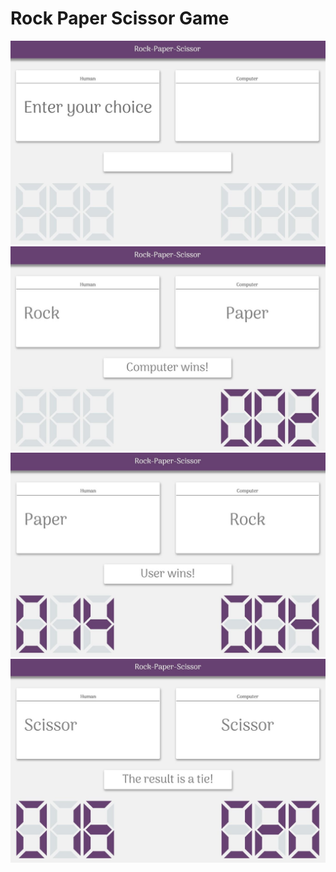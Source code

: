 # Rock Paper Scissor Game

![Screen Shot 1](https://github.com/ahmedbaig/Rock-Paper-Scissor/blob/master/Untitled1.png?raw=true)
![Screen Shot 2](https://github.com/ahmedbaig/Rock-Paper-Scissor/blob/master/Untitled2.png?raw=true)
![Screen Shot 3](https://github.com/ahmedbaig/Rock-Paper-Scissor/blob/master/Untitled3.png?raw=true)
![Screen Shot 4](https://github.com/ahmedbaig/Rock-Paper-Scissor/blob/master/Untitled4.png?raw=true)
